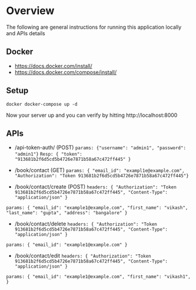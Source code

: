 Overview
=======
The following are general instructions for running this application locally and APIs details

Docker
-----
+  https://docs.docker.com/install/
+  https://docs.docker.com/compose/install/

Setup
-----
`docker docker-compose up -d`

Now your server up and you can verify by hitting http://localhost:8000

APIs
----
+  /api-token-auth/ (POST)
`params: {"username": "admin1", "password": "admin1"}`
`Resp: {
    "token": "913681b2f6d5cd5b4726e7871b58a67c472ff445"
}`

+  /book/contact (GET)
`params: {
    "email_id": "exampl1e@example.com",
    "Authorization": "Token 913681b2f6d5cd5b4726e7871b58a67c472ff445"}`

+  /book/contact/create (POST)
`headers: {
    "Authorization": "Token 913681b2f6d5cd5b4726e7871b58a67c472ff445",
    "Content-Type": "application/json"
}`

`params: {
    "email_id": "example1@example.com",
    "first_name": "vikash",
    "last_name": "gupta",
    "address": "bangalore"
}`

+  /book/contact/delete
`headers: {
    "Authorization": "Token 913681b2f6d5cd5b4726e7871b58a67c472ff445",
    "Content-Type": "application/json"
}`

`params: {
    "email_id": "example1@example.com"
}`

+  /book/contact/edit
`headers: {
    "Authorization": "Token 913681b2f6d5cd5b4726e7871b58a67c472ff445",
    "Content-Type": "application/json"
}`

`params: {
    "email_id": "example1@example.com",
    "first_name": "vikash1",
}`
